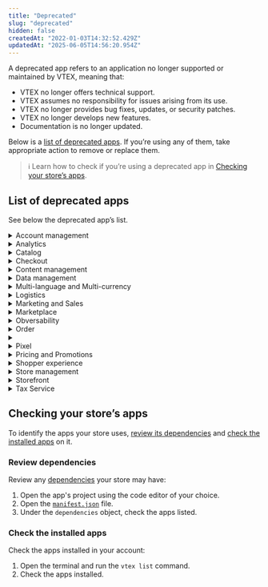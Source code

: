 ```yaml
---
title: "Deprecated"
slug: "deprecated"
hidden: false
createdAt: "2022-01-03T14:32:52.429Z"
updatedAt: "2025-06-05T14:56:20.954Z"
---
```


A deprecated app refers to an application no longer supported or maintained by VTEX, meaning that:

- VTEX no longer offers technical support.
- VTEX assumes no responsibility for issues arising from its use.
- VTEX no longer provides bug fixes, updates, or security patches.
- VTEX no longer develops new features.
- Documentation is no longer updated.

Below is a [list of deprecated apps](#list-of-deprecated-apps). If you’re using any of them, take appropriate action to remove or replace them.

>ℹ Learn how to check if you’re using a deprecated app in [Checking your store’s apps](#checking-your-stores-apps).

## List of deprecated apps

See below the deprecated app’s list.

<details>
<summary>Account management</summary>

| App                             | `vendor.app-name`    |
| ----------------------------- | ---------------------------- |
| Binding Selector          | `vtex.binding-selector` |
| Franchise Setup          | `vtex.franchise-setup`   |

</details>

<details>
<summary>Analytics</summary>

| App                             | `vendor.app-name`    |
| ---------------------------- | ---------------------------- |
| AB Tester                   | vtexarg.abtester`         |
| Lightspeed                 | `vtex.lightspeed`           |

</details>

<details>
<summary>Catalog</summary>

| App                             | `vendor.app-name`    |
| ----------------------------- | ---------------------------- |
| Admin Catalog Translation | `vtex.admin-catalog-translations |
| Assembly Options | `vtex.admin-assembly-options<br>`vtex.assembly-options-graphql |
| Export Feeds IO | `vtex.export-feeds-io |
| Google Catalog Import | `vtex.sheets-catalog-import |
| Google Drive Import | qualitydigital.google-drive-import |
| Massive Score Update | vtexarg.massive-score-update |

</details>

<details>
<summary>Checkout</summary>

| App                             | `vendor.app-name`    |
| ----------------------------- | ---------------------------- |
| Checkout IO           | `vtex.checkout-custom-template       |
| Checkout UI Custom    | `vtex.checkout-ui-custom            |
| Checkout V6 Invoice Data | vtexeurope.checkout-v6-invoice-data |
| Cross Device Cart     | `vtex.cross-device-cart             |
| GiveX                 | qualitydigital.givex               |
| TSYS Gift Cards       | `vtex.tsys-merchantware             |

</details>

<details>
<summary>Content management</summary>

| App                             | `vendor.app-name`    |
| ----------------------------- | ---------------------------- |
| GeoCMS | qualitydigital.geocms-store-locator |
| Yext | `vtex.yext-store-locator |

</details>

<details>
<summary>Data management</summary>

| App                                | `vendor.app-name`    |
| -------------------------------- | ---------------------------- |
| Customer Management  | `vtex.admin-customers<br>`vtex.admin-customers-graphql |
| Safe Data                        | `vtex.safedata               |

</details>

<details>
<summary>Multi-language and Multi-currency</summary>

| App                             | `vendor.app-name`    |
| ----------------------------- | ---------------------------- |
| Catalog Translation API| `vtex.catalog-translations-rest |
| Currency Selector      | `vtex.currency-selector         |

</details>

<details>
<summary>Logistics</summary>

| App                             | `vendor.app-name`    |
| ----------------------------- | ---------------------------- |
| Curbside Pickup                         | `vtex.curbside-pickup                |
| Delivery Window Blocker                  | `vtex.delivery-window-blocker         |
| EasyPost                                | qualitydigital.easypost             |
| Fedex Shipping                          | `vtex.fedex-shipping                 |
| innoship app                            | `vtex.innoship                       |
| Location Availability (Inventory Locator)| qualitydigital.location-availability |
| Massive Stock Update                     | vtexarg.massive-stock-update         |
| Package Optimizer (FedEx Shipping)       | `vtex.packing-optimization           |
| Return App                              | `vtex.return-app                     |
| ShipStation                             | `vtex.ship-station                   |
| Shopper Location (Inventory Locator)     | qualitydigital.shopper-location      |
| Store Locator                           | `vtex.store-locator                  |

</details>

<details>
<summary>Marketing and Sales</summary>

| App                             | `vendor.app-name`    |
| ----------------------------- | ---------------------------- |
| Abandoned Cart      | `vtex.abandoned-cart              |
| Affiliates Program  | `vtex.affiliates-order-form-spy   |
| Marketing Autopilot | vtexbr.marketing-autopilot       |
| SMS Provider        | qualitydigital.sms-provider      |

</details>

<details>
<summary>Marketplace</summary>

| App                             | `vendor.app-name`    |
| ----------------------------- | ---------------------------- |
| Advanced seller onboarding      | vtexromania.advanced-seller-onboarding |
| Google Shopping                | `vtex.google-shopping<br>`vtex.google-shopping-api             |
| Glovo                          | `vtex.glovo-integration               |
| Lengow                         | `vtex.lengow-integration              |
| Mktplace Financial Commissions | `vtex.marketplace-financial-commission|
| Mktplace Mapper                | `vtex.seller-mkp-mapper               |
| Octopia (casino)               | `vtex.octopia-integration             |
| Seller Products Import         | `vtex.seller-products-import          |

</details>

<details>
<summary>Obversability</summary>

| App                             | `vendor.app-name`    |
| ----------------------------- | ---------------------------- |
| Logger GraphQL         | `vtex.vtex-logger-graphql |
| Logger React              | `vtex.vtex-logger-react   |

</details>

<details>
<summary>Order</summary>

| App                             | `vendor.app-name`    |
| ----------------------------- | ---------------------------- |
| Lightspeed            | `vtex.lightspeed                 |
| Order Quote           | qualitydigital.order-quote      |
| Order Summary         | `vtex.external-invoice-viewer    |
| Order Bulk Import     | `vtex.admin-order-bulk-import    |
| Smartbill Integration | `vtex.smartbill                  |
| Yotpo Integration     | `vtex.yotpo-integration          |

</details>

<details>
<summary> </summary>

| App                             | `vendor.app-name`    |
| ----------------------------- | ---------------------------- |
| Bizum (PPP)                     | `vtex.integration-bizum                   |
| Cetelem (PPP)                   | `vtex.integration-cetelem                 |
| Digital River                   | qualitydigital.digital-river             |
| GestPay (PPP)                   | `vtex.ppp-gestpay                         |
| Instore Payments North Latam    | `vtex.order-instore                       |
| Mollie (PPP)                    | `vtex.integration-mollie                  |
| ONEY (PPP)                      | `vtex.oney-auth-app                       |
| Payment APP PuntosColombia      | exito.pco-payment-authorization-app      |
| Payment APP TuyaPay             | vtexcol.tuyapay-payment-authorization-app |
| Sequra (PPP)                    | `vtex.sequra-connector                    |
| Sequra promotions               | `vtex.sequra-promotions                   |
| Stripe Connect (PPP)            | `vtex.ppp-stripe-connect                  |
| WorldLine SIPS (casino)         | `vtex.ppp-worldline-sips                  |

</details>

<details>
<summary>Pixel</summary>

| App                             | `vendor.app-name`    |
| ----------------------------- | ---------------------------- |
| accessiBe        | `vtex.accessibe                      |
| Adobe Launch Pixel| vtexasia.adobe-launch-pixel        |
| Digioh           | `vtex.digioh-pixel                   |
| edrone pixel     | vtexromania.edrone                  |
| Facebook         | `vtex.facebook-capi<br>`vtex.facebook-fbe<br>`vtex.facebook-checkout-pixel<br>`vtex.facebook-fbe-webhook<br>`vtex.facebook-fbe-authentication<br>`vtex.facebook-fbe-redirect<br>`vtex.facebook-fbe-service<br>`vtex.facebook-fbe-worker            |
| Klaviyo          | `vtex.klaviyo-pixel                  |
| Listrak          | `vtex.listrak-pixel                  |
| newsman pixel    | `vtex.newsman                        |
| Podium           | `vtex.podium-pixel                   |
| retargeting pixel| `vtex.retargeting                    |
| Tiktok           | vtexbr.tiktok-tbp                   |
| Treasure Data    | qualitydigital.treasure-data-pixel  |
| Wordpress App    | `vtex.wordpress-integration          |

</details>

<details>
<summary>Pricing and Promotions</summary>

| App                             | `vendor.app-name`    |
| ----------------------------- | ---------------------------- |
| External Promotion Provider  | `vtex.external-promotion-provider-middleware |
| Massive Price Update         | vtexarg.massive-price-update            |
| Tintometric (for paint shops)| vtexarg.tintometric                     |

</details>

<details>
<summary>Shopper experience</summary>

| App                             | `vendor.app-name`    |
| ----------------------------- | ---------------------------- |
| Availability Notifier      | `vtex.availability-notify               |
| Buy Box                    | `vtex.buybox-resolver                   |
| Buy Box                    | `vtex.buybox-context                    |
| Buy Box                    | `vtex.buybox-graphql                    |
| Kit Look                   | `vtex.kit-look                          |
| Minicart free shipping bar | vtexeurope.minicart-freeshipping-bar    |
| Pickup Selector            | `vtex.pickup-selector                   |
| Power Reviews              | `vtex.powerreviews                      |
| QR & Bar Code Reader       | vtexarg.qr-barcode-reader              |
| Quantity on Cart           | vtexarg.quantity-on-cart                |
| Questions and Answers      | `vtex.questions-and-answers             |
| Reviews and Ratings        | `vtex.reviews-and-ratings               |
| Shopper Approved           | qualitydigital.shopper-approved        |
| Speech to Text             | vtexarg.speech-to-text                 |
| Viewed products            | `vtex.viewed-products                   |
| Wishlist                   | `vtex.wish-list                         |
| Yotpo                      | `vtex.yotpo                             |
| Yotpo UGC                  | `vtex.yotpo-visual-ugc                  |

</details>

<details>
<summary>Store management</summary>

| App                             | `vendor.app-name`    |
| ----------------------------- | ---------------------------- |
| WorkSpace Manager  | ``vtex.workspace-manager |

</details>

<details>
<summary>Storefront</summary>

| App                             | `vendor.app-name`    |
| ----------------------------- | ---------------------------- |
| Badges            | `vtex.badges                  |
| Bazaarvoice       | `vtex.bazaarvoice             |
| Disposition Layout| `vtex.disposition-layout      |
| Info card list    | `vtex.info-card-list-context  |
| Mega Menu         | `vtex.mega-menu               |
| Toggle Layout     | `vtex.toggle-layout           |

</details>

<details>
<summary>Tax Service</summary>

| App                             | `vendor.app-name`    |
| ----------------------------- | ---------------------------- |
| Avalara  | qualitydigital.avalara|
| TaxJar   | qualitydigital.taxjar |
| Taxproxy | `vtex.tax-proxy        |
| Vertex   | `vtex.vertex           |

</details>

## Checking your store’s apps

To identify the apps your store uses, [review its dependencies](#review-dependencies) and [check the installed apps](#check-the-installed-apps) on it.

### Review dependencies

Review any [dependencies](https://developers.vtex.com/docs/guides/vtex-io-documentation-dependencies) your store may have:

1. Open the app's project using the code editor of your choice.
2. Open the [`manifest.json`](https://developers.vtex.com/docs/guides/vtex-io-documentation-manifest) file.
3. Under the `dependencies` object, check the apps listed.

### Check the installed apps

Check the apps installed in your account:
	
1. Open the terminal and run the `vtex list` command.
2. Check the apps installed.
